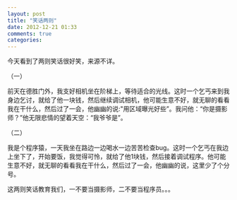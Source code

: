 ```yaml
---
layout: post
title: "笑话两则"
date: 2012-12-21 01:33
comments: true
categories: 
---
```


今天看到了两则笑话很好笑，来源不详。

（一）

前天在德胜门外，我支好相机坐在阶梯上，等待适合的光线。这时一个乞丐来到我身边乞讨，就给了他一块钱，然后继续调试相机，他可能生意不好，就无聊的看看我在干什么，然后过了一会，他幽幽的说:"用区域曝光好些”。我问他：“你是摄影师？”他无限悲情的望着天空：“我爷爷是”。 

（二）

我是个程序猿，一天我坐在路边一边喝水一边苦苦检查bug。这时一个乞丐在我边上坐下了，开始要饭，我觉得可怜，就给了他1块钱，然后接着调试程序。他可能生意不好，就无聊的看看我在干什么，然后过了一会，他幽幽的说，这里少了个分号。

这两则笑话教育我们，一不要当摄影师，二不要当程序员。。。